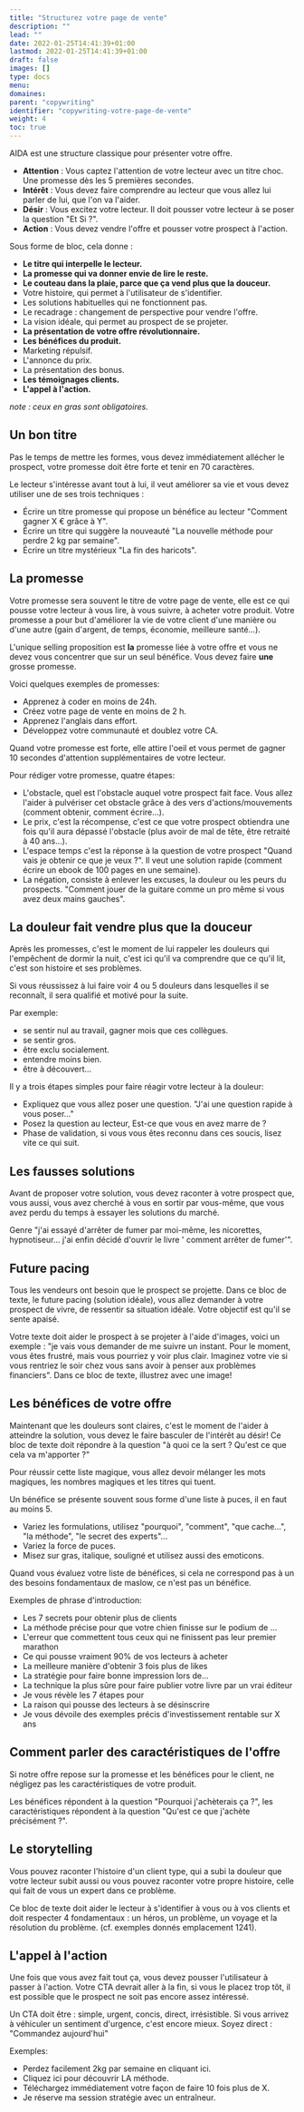 ```yaml
---
title: "Structurez votre page de vente"
description: ""
lead: ""
date: 2022-01-25T14:41:39+01:00
lastmod: 2022-01-25T14:41:39+01:00
draft: false
images: []
type: docs
menu:
domaines:
parent: "copywriting"
identifier: "copywriting-votre-page-de-vente"
weight: 4
toc: true
---
```


AIDA est une structure classique pour présenter votre offre.

- **Attention** : Vous captez l'attention de votre lecteur avec un titre choc. Une promesse dès les 5 premières
  secondes.
- **Intérêt** : Vous devez faire comprendre au lecteur que vous allez lui parler de lui, que l'on va l'aider.
- **Désir** : Vous excitez votre lecteur. Il doit pousser votre lecteur à se poser la question "Et Si ?".
- **Action** : Vous devez vendre l'offre et pousser votre prospect à l'action.

Sous forme de bloc, cela donne :

- **Le titre qui interpelle le lecteur.**
- **La promesse qui va donner envie de lire le reste.**
- **Le couteau dans la plaie, parce que ça vend plus que la douceur.**
- Votre histoire, qui permet à l'utilisateur de s'identifier.
- Les solutions habituelles qui ne fonctionnent pas.
- Le recadrage : changement de perspective pour vendre l'offre.
- La vision idéale, qui permet au prospect de se projeter.
- **La présentation de votre offre révolutionnaire.**
- **Les bénéfices du produit.**
- Marketing répulsif.
- L'annonce du prix.
- La présentation des bonus.
- **Les témoignages clients.**
- **L'appel à l'action.**

_note : ceux en gras sont obligatoires._

## Un bon titre

Pas le temps de mettre les formes, vous devez immédiatement allécher le prospect, votre promesse doit être forte et
tenir en 70 caractères.

Le lecteur s'intéresse avant tout à lui, il veut améliorer sa vie et vous devez utiliser une de ses trois techniques :

- Écrire un titre promesse qui propose un bénéfice au lecteur "Comment gagner X € grâce à Y".
- Écrire un titre qui suggère la nouveauté "La nouvelle méthode pour perdre 2 kg par semaine".
- Écrire un titre mystérieux "La fin des haricots".

## La promesse

Votre promesse sera souvent le titre de votre page de vente, elle est ce qui pousse votre lecteur à vous lire, à vous
suivre, à acheter votre produit.
Votre promesse a pour but d'améliorer la vie de votre client d'une manière ou d'une autre (gain d'argent, de temps,
économie, meilleure santé...).

L'unique selling proposition est **la** promesse liée à votre offre et vous ne devez vous concentrer que sur un seul
bénéfice. Vous devez faire **une** grosse promesse.

Voici quelques exemples de promesses:

* Apprenez à coder en moins de 24h.
* Créez votre page de vente en moins de 2 h.
* Apprenez l'anglais dans effort.
* Développez votre communauté et doublez votre CA.

Quand votre promesse est forte, elle attire l'oeil et vous permet de gagner 10 secondes d'attention supplémentaires de
votre lecteur.

Pour rédiger votre promesse, quatre étapes:

* L'obstacle, quel est l'obstacle auquel votre prospect fait face. Vous allez l'aider à pulvériser cet obstacle grâce à
  des vers d'actions/mouvements (comment obtenir, comment écrire...).
* Le prix, c'est la récompense, c'est ce que votre prospect obtiendra une fois qu'il aura dépassé l'obstacle (plus avoir
  de mal de tête, être retraité à 40 ans...).
* L'espace temps c'est la réponse à la question de votre prospect "Quand vais je obtenir ce que je veux ?". Il veut une
  solution rapide (comment écrire un ebook de 100 pages en une semaine).
* La négation, consiste à enlever les excuses, la douleur ou les peurs du prospects. "Comment jouer de la guitare comme
  un pro même si vous avez deux mains gauches".

## La douleur fait vendre plus que la douceur

Après les promesses, c'est le moment de lui rappeler les douleurs qui l'empêchent de dormir la nuit, c'est ici qu'il va
comprendre que ce qu'il lit, c'est son histoire et ses problèmes.

Si vous réussissez à lui faire voir 4 ou 5 douleurs dans lesquelles il se reconnaît, il sera qualifié et motivé pour la
suite.

Par exemple:

- se sentir nul au travail, gagner mois que ces collègues.
- se sentir gros.
- être exclu socialement.
- entendre moins bien.
- être à découvert...

Il y a trois étapes simples pour faire réagir votre lecteur à la douleur:

- Expliquez que vous allez poser une question. "J'ai une question rapide à vous poser..."
- Posez la question au lecteur, Est-ce que vous en avez marre de ?
- Phase de validation, si vous vous êtes reconnu dans ces soucis, lisez vite ce qui suit.

## Les fausses solutions

Avant de proposer votre solution, vous devez raconter à votre prospect que, vous aussi, vous avez cherché à vous en
sortir par vous-même, que vous avez perdu du temps à essayer les solutions du marché.

Genre "j'ai essayé d'arrêter de fumer par moi-même, les nicorettes, hypnotiseur... j'ai enfin décidé d'ouvrir le livre '
comment arrêter de fumer'".

## Future pacing

Tous les vendeurs ont besoin que le prospect se projette. Dans ce bloc de texte, le future pacing (solution idéale),
vous allez demander à votre prospect de vivre, de ressentir sa situation idéale.
Votre objectif est qu'il se sente apaisé.

Votre texte doit aider le prospect à se projeter à l'aide d'images, voici un exemple : "je vais vous demander de me
suivre un instant. Pour le moment, vous êtes frustré, mais vous pourriez y voir plus clair. Imaginez votre vie si vous
rentriez le soir chez vous sans avoir à penser aux problèmes financiers".
Dans ce bloc de texte, illustrez avec une image!

## Les bénéfices de votre offre

Maintenant que les douleurs sont claires, c'est le moment de l'aider à atteindre la solution, vous devez le faire
basculer de l'intérêt au désir!
Ce bloc de texte doit répondre à la question "à quoi ce la sert ? Qu'est ce que cela va m'apporter ?"

Pour réussir cette liste magique, vous allez devoir mélanger les mots magiques, les nombres magiques et les titres qui
tuent.

Un bénéfice se présente souvent sous forme d'une liste à puces, il en faut au moins 5.

- Variez les formulations, utilisez "pourquoi", "comment", "que cache...", "la méthode", "le secret des experts"...
- Variez la force de puces.
- Misez sur gras, italique, souligné et utilisez aussi des emoticons.

Quand vous évaluez votre liste de bénéfices, si cela ne correspond pas à un des besoins fondamentaux de maslow, ce n'est
pas un bénéfice.

Exemples de phrase d'introduction:

- Les 7 secrets pour obtenir plus de clients
- La méthode précise pour que votre chien finisse sur le podium de ...
- L'erreur que commettent tous ceux qui ne finissent pas leur premier marathon
- Ce qui pousse vraiment 90% de vos lecteurs à acheter
- La meilleure manière d'obtenir 3 fois plus de likes
- La stratégie pour faire bonne impression lors de...
- La technique la plus sûre pour faire publier votre livre par un vrai éditeur
- Je vous révèle les 7 étapes pour
- La raison qui pousse des lecteurs à se désinscrire
- Je vous dévoile des exemples précis d'investissement rentable sur X ans

## Comment parler des caractéristiques de l'offre

Si notre offre repose sur la promesse et les bénéfices pour le client, ne négligez pas les caractéristiques de votre
produit.

Les bénéfices répondent à la question "Pourquoi j'achèterais ça ?", les caractéristiques répondent à la question "Qu'est
ce que j'achète précisément ?".

## Le storytelling

Vous pouvez raconter l'histoire d'un client type, qui a subi la douleur que votre lecteur subit aussi ou vous pouvez
raconter votre propre histoire, celle qui fait de vous un expert dans ce problème.

Ce bloc de texte doit aider le lecteur à s'identifier à vous ou à vos clients et doit respecter 4 fondamentaux : un
héros, un problème, un voyage et la résolution du problème.
(cf. exemples donnés emplacement 1241).

## L'appel à l'action

Une fois que vous avez fait tout ça, vous devez pousser l'utilisateur à passer à l'action. Votre CTA devrait aller à la
fin, si vous le placez trop tôt, il est possible que le prospect ne soit pas encore assez intéressé.

Un CTA doit être : simple, urgent, concis, direct, irrésistible. Si vous arrivez à véhiculer un sentiment d'urgence,
c'est encore mieux.
Soyez direct : "Commandez aujourd'hui"

Exemples:

- Perdez facilement 2kg par semaine en cliquant ici.
- Cliquez ici pour découvrir LA méthode.
- Téléchargez immédiatement votre façon de faire 10 fois plus de X.
- Je réserve ma session stratégie avec un entraîneur.